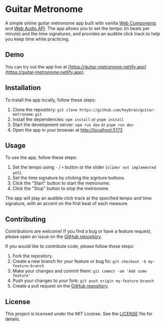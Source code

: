 # Guitar Metronome

A simple online guitar metronome app built with vanilla [Web Components](https://developer.mozilla.org/en-US/docs/Web/API/Web_components) and [Web Audio API](https://developer.mozilla.org/en-US/docs/Web/API/Web_Audio_API). The app allows you to set the tempo (in beats per minute) and the time signatures, and provides an audible click track to help you keep time while practicing.

## Demo

You can try out the app live at [https://guitar-metronome.netlify.app](https://guitar-metronome.netlify.app).

## Installation

To install the app locally, follow these steps:

1. Clone the repository: `git clone https://github.com/heybran/guitar-metronome.git`
2. Install the dependencies: `npm install` or `pnpm install`
3. Start the development server: `npm run dev` or `pnpm run dev`
4. Open the app in your browser at [http://localhost:5173](http://localhost:5173)

## Usage

To use the app, follow these steps:

1. Set the tempo using `-` / `+` button or the slider (`slider not implemented yet`).
2. Set the time signature by clicking the signture buttons.
3. Click the "Start" button to start the metronome.
4. Click the "Stop" button to stop the metronome.

The app will play an audible click track at the specified tempo and time signature, with an accent on the first beat of each measure.

## Contributing

Contributions are welcome! If you find a bug or have a feature request, please open an issue on the [GitHub repository](https://github.com/your-username/guitar-metronome/issues).

If you would like to contribute code, please follow these steps:

1. Fork the repository.
2. Create a new branch for your feature or bug fix: `git checkout -b my-feature-branch`
3. Make your changes and commit them: `git commit -am 'Add some feature'`
4. Push your changes to your fork: `git push origin my-feature-branch`
5. Create a pull request on the [GitHub repository](https://github.com/your-username/guitar-metronome/pulls).

## License

This project is licensed under the MIT License. See the [LICENSE](LICENSE) file for details.
